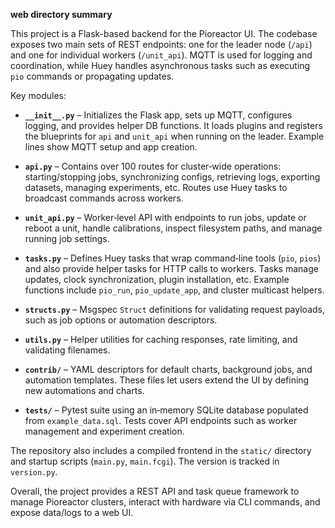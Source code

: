 **web directory summary**

This project is a Flask-based backend for the Pioreactor UI. The codebase exposes two main sets of REST endpoints: one for the leader node (`/api`) and one for individual workers (`/unit_api`). MQTT is used for logging and coordination, while Huey handles asynchronous tasks such as executing `pio` commands or propagating updates.

Key modules:

*   **`__init__.py`** – Initializes the Flask app, sets up MQTT, configures logging, and provides helper DB functions. It loads plugins and registers the blueprints for `api` and `unit_api` when running on the leader. Example lines show MQTT setup and app creation.

*   **`api.py`** – Contains over 100 routes for cluster‑wide operations: starting/stopping jobs, synchronizing configs, retrieving logs, exporting datasets, managing experiments, etc. Routes use Huey tasks to broadcast commands across workers.

*   **`unit_api.py`** – Worker‑level API with endpoints to run jobs, update or reboot a unit, handle calibrations, inspect filesystem paths, and manage running job settings.

*   **`tasks.py`** – Defines Huey tasks that wrap command‑line tools (`pio`, `pios`) and also provide helper tasks for HTTP calls to workers. Tasks manage updates, clock synchronization, plugin installation, etc. Example functions include `pio_run`, `pio_update_app`, and cluster multicast helpers.

*   **`structs.py`** – Msgspec `Struct` definitions for validating request payloads, such as job options or automation descriptors.

*   **`utils.py`** – Helper utilities for caching responses, rate limiting, and validating filenames.

*   **`contrib/`** – YAML descriptors for default charts, background jobs, and automation templates. These files let users extend the UI by defining new automations and charts.

*   **`tests/`** – Pytest suite using an in‑memory SQLite database populated from `example_data.sql`. Tests cover API endpoints such as worker management and experiment creation.



The repository also includes a compiled frontend in the `static/` directory and startup scripts (`main.py`, `main.fcgi`). The version is tracked in `version.py`.

Overall, the project provides a REST API and task queue framework to manage Pioreactor clusters, interact with hardware via CLI commands, and expose data/logs to a web UI.
